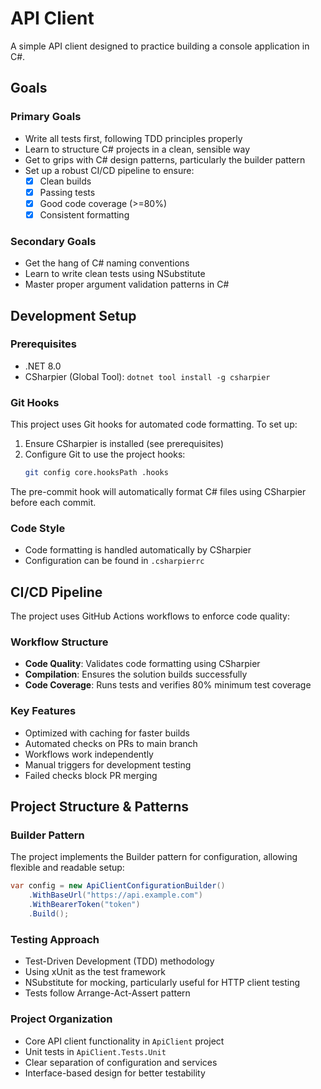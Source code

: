 # API Client

A simple API client designed to practice building a console application in C#.

## Goals

### Primary Goals
- Write all tests first, following TDD principles properly
- Learn to structure C# projects in a clean, sensible way
- Get to grips with C# design patterns, particularly the builder pattern
- Set up a robust CI/CD pipeline to ensure:
    - [x] Clean builds
    - [x] Passing tests
    - [x] Good code coverage (>=80%)
    - [x] Consistent formatting

### Secondary Goals
- Get the hang of C# naming conventions
- Learn to write clean tests using NSubstitute
- Master proper argument validation patterns in C#

## Development Setup

### Prerequisites
- .NET 8.0
- CSharpier (Global Tool): `dotnet tool install -g csharpier`

### Git Hooks
This project uses Git hooks for automated code formatting. To set up:

1. Ensure CSharpier is installed (see prerequisites)
2. Configure Git to use the project hooks:
   ```bash
   git config core.hooksPath .hooks
   ```

The pre-commit hook will automatically format C# files using CSharpier before each commit.

### Code Style
- Code formatting is handled automatically by CSharpier
- Configuration can be found in `.csharpierrc`

## CI/CD Pipeline
The project uses GitHub Actions workflows to enforce code quality:

### Workflow Structure
- **Code Quality**: Validates code formatting using CSharpier
- **Compilation**: Ensures the solution builds successfully
- **Code Coverage**: Runs tests and verifies 80% minimum test coverage

### Key Features
- Optimized with caching for faster builds
- Automated checks on PRs to main branch
- Workflows work independently
- Manual triggers for development testing
- Failed checks block PR merging

## Project Structure & Patterns

### Builder Pattern
The project implements the Builder pattern for configuration, allowing flexible and readable setup:
```csharp
var config = new ApiClientConfigurationBuilder()
    .WithBaseUrl("https://api.example.com")
    .WithBearerToken("token")
    .Build();
```

### Testing Approach
- Test-Driven Development (TDD) methodology
- Using xUnit as the test framework
- NSubstitute for mocking, particularly useful for HTTP client testing
- Tests follow Arrange-Act-Assert pattern

### Project Organization
- Core API client functionality in `ApiClient` project
- Unit tests in `ApiClient.Tests.Unit`
- Clear separation of configuration and services
- Interface-based design for better testability